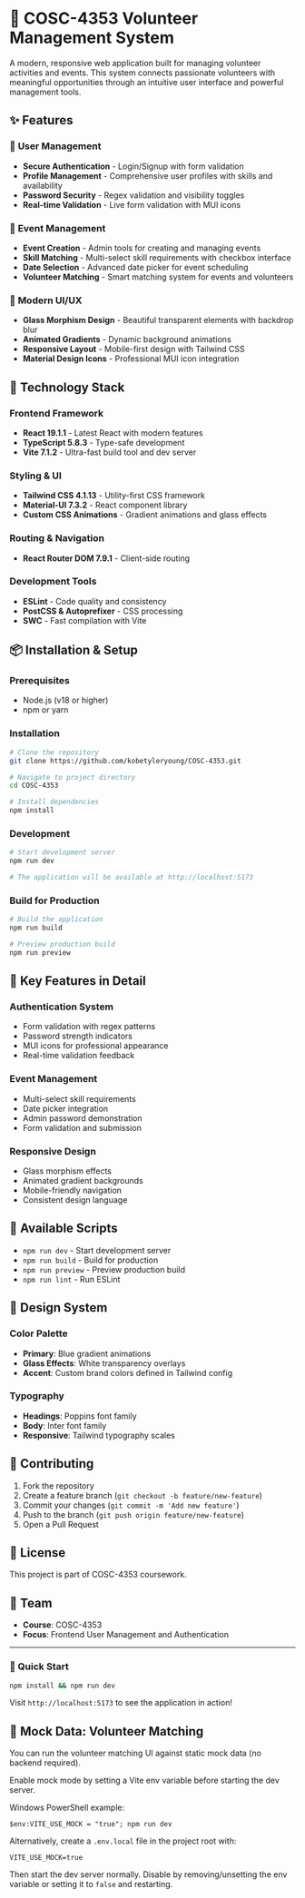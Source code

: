 # 🌟 COSC-4353 Volunteer Management System

A modern, responsive web application built for managing volunteer activities and events. This system connects passionate volunteers with meaningful opportunities through an intuitive user interface and powerful management tools.

## ✨ Features

### 👤 **User Management**
- **Secure Authentication** - Login/Signup with form validation
- **Profile Management** - Comprehensive user profiles with skills and availability
- **Password Security** - Regex validation and visibility toggles
- **Real-time Validation** - Live form validation with MUI icons

### 📅 **Event Management**
- **Event Creation** - Admin tools for creating and managing events
- **Skill Matching** - Multi-select skill requirements with checkbox interface
- **Date Selection** - Advanced date picker for event scheduling
- **Volunteer Matching** - Smart matching system for events and volunteers

### 🎨 **Modern UI/UX**
- **Glass Morphism Design** - Beautiful transparent elements with backdrop blur
- **Animated Gradients** - Dynamic background animations
- **Responsive Layout** - Mobile-first design with Tailwind CSS
- **Material Design Icons** - Professional MUI icon integration

## 🚀 Technology Stack

### **Frontend Framework**
- **React 19.1.1** - Latest React with modern features
- **TypeScript 5.8.3** - Type-safe development
- **Vite 7.1.2** - Ultra-fast build tool and dev server

### **Styling & UI**
- **Tailwind CSS 4.1.13** - Utility-first CSS framework
- **Material-UI 7.3.2** - React component library
- **Custom CSS Animations** - Gradient animations and glass effects

### **Routing & Navigation**
- **React Router DOM 7.9.1** - Client-side routing

### **Development Tools**
- **ESLint** - Code quality and consistency
- **PostCSS & Autoprefixer** - CSS processing
- **SWC** - Fast compilation with Vite

## 📦 Installation & Setup

### **Prerequisites**
- Node.js (v18 or higher)
- npm or yarn

### **Installation**
```bash
# Clone the repository
git clone https://github.com/kobetyleryoung/COSC-4353.git

# Navigate to project directory
cd COSC-4353

# Install dependencies
npm install
```

### **Development**
```bash
# Start development server
npm run dev

# The application will be available at http://localhost:5173
```

### **Build for Production**
```bash
# Build the application
npm run build

# Preview production build
npm run preview
```

## 🎯 Key Features in Detail

### **Authentication System**
- Form validation with regex patterns
- Password strength indicators
- MUI icons for professional appearance
- Real-time validation feedback

### **Event Management**
- Multi-select skill requirements
- Date picker integration
- Admin password demonstration
- Form validation and submission

### **Responsive Design**
- Glass morphism effects
- Animated gradient backgrounds
- Mobile-friendly navigation
- Consistent design language

## 🔧 Available Scripts

- `npm run dev` - Start development server
- `npm run build` - Build for production
- `npm run preview` - Preview production build
- `npm run lint` - Run ESLint

## 🎨 Design System

### **Color Palette**
- **Primary**: Blue gradient animations
- **Glass Effects**: White transparency overlays
- **Accent**: Custom brand colors defined in Tailwind config

### **Typography**
- **Headings**: Poppins font family
- **Body**: Inter font family
- **Responsive**: Tailwind typography scales

## 🤝 Contributing

1. Fork the repository
2. Create a feature branch (`git checkout -b feature/new-feature`)
3. Commit your changes (`git commit -m 'Add new feature'`)
4. Push to the branch (`git push origin feature/new-feature`)
5. Open a Pull Request

## 📝 License

This project is part of COSC-4353 coursework.

## 👥 Team

- **Course**: COSC-4353
- **Focus**: Frontend User Management and Authentication

---

### 🚀 Quick Start

```bash
npm install && npm run dev
```

Visit `http://localhost:5173` to see the application in action!

## 🧪 Mock Data: Volunteer Matching

You can run the volunteer matching UI against static mock data (no backend required).

Enable mock mode by setting a Vite env variable before starting the dev server.

Windows PowerShell example:

```pwsh
$env:VITE_USE_MOCK = "true"; npm run dev
```

Alternatively, create a `.env.local` file in the project root with:

```
VITE_USE_MOCK=true
```

Then start the dev server normally. Disable by removing/unsetting the env variable or setting it to `false` and restarting.
